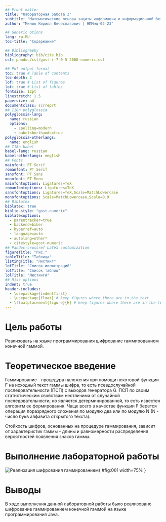 ```yaml
---
## Front matter
title: "Лабораторная работа 3"
subtitle: "Математические основы защиты информации и информационной безопасности"
author: "Минов Кирилл Вячеславович | НПМмд-02-23"

## Generic otions
lang: ru-RU
toc-title: "Содержание"

## Bibliography
bibliography: bib/cite.bib
csl: pandoc/csl/gost-r-7-0-5-2008-numeric.csl

## Pdf output format
toc: true # Table of contents
toc-depth: 2
lof: true # List of figures
lot: true # List of tables
fontsize: 12pt
linestretch: 1.5
papersize: a4
documentclass: scrreprt
## I18n polyglossia
polyglossia-lang:
  name: russian
  options:
	- spelling=modern
	- babelshorthands=true
polyglossia-otherlangs:
  name: english
## I18n babel
babel-lang: russian
babel-otherlangs: english
## Fonts
mainfont: PT Serif
romanfont: PT Serif
sansfont: PT Sans
monofont: PT Mono
mainfontoptions: Ligatures=TeX
romanfontoptions: Ligatures=TeX
sansfontoptions: Ligatures=TeX,Scale=MatchLowercase
monofontoptions: Scale=MatchLowercase,Scale=0.9
## Biblatex
biblatex: true
biblio-style: "gost-numeric"
biblatexoptions:
  - parentracker=true
  - backend=biber
  - hyperref=auto
  - language=auto
  - autolang=other*
  - citestyle=gost-numeric
## Pandoc-crossref LaTeX customization
figureTitle: "Рис."
tableTitle: "Таблица"
listingTitle: "Листинг"
lofTitle: "Список иллюстраций"
lotTitle: "Список таблиц"
lolTitle: "Листинги"
## Misc options
indent: true
header-includes:
  - \usepackage{indentfirst}
  - \usepackage{float} # keep figures where there are in the text
  - \floatplacement{figure}{H} # keep figures where there are in the text
---
```


# Цель работы

Реализовать на языке программирования шифрование гаммированием конечной гаммой.

# Теоретическое введение

Гаммирование - процедура наложения при помощи некоторой функции F на исходный текст гаммы шифра, то есть псевдослучайной последовательности (ПСП) с выходов генератора G. 
ПСП по своим статистическим свойствам неотличима от случайной последовательности, но является детерминированной, то есть известен алгоритм ее формирования. 
Чаще всего в качестве функции F берется операция поразрядного сложения по модулю два или по модулю N (N - число букв алфавита открытого текста).

Стойкость шифров, основанных на процедуре гаммирования, зависит от характеристик гаммы - длины и равномерности распределения вероятностей появления знаков гаммы.

# Выполнение лабораторной работы


![Реализация шифрования гаммированием](image/Pic1.jpg){ #fig:001 width=75% }


# Выводы

В ходе выполнения данной лабораторной работы было реализовано шифрование гаммированием конечной гаммой на языке программирования Java.
